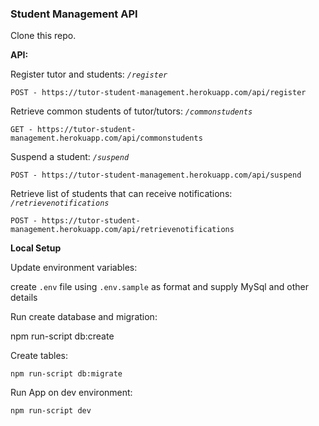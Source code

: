 ### Student Management API

Clone this repo.

**API:** 

Register tutor and students: *`/register`*
```
POST - https://tutor-student-management.herokuapp.com/api/register
```

Retrieve common students of tutor/tutors: *`/commonstudents`*
```
GET - https://tutor-student-management.herokuapp.com/api/commonstudents
```

Suspend a student: *`/suspend`*
```
POST - https://tutor-student-management.herokuapp.com/api/suspend
```

Retrieve list of students that can receive notifications: *`/retrievenotifications`*
```
POST - https://tutor-student-management.herokuapp.com/api/retrievenotifications
```





**Local Setup**

Update environment variables:

create `.env` file using `.env.sample` as format and supply MySql and other details
 

Run create database and migration:

npm run-script db:create


Create tables:

`npm run-script db:migrate`

Run App on dev environment:

`npm run-script dev`
